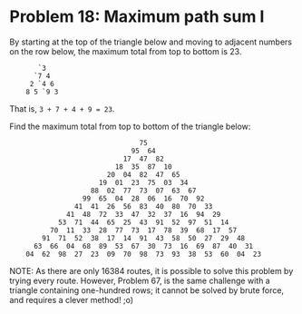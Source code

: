 # Problem 18: Maximum path sum I
By starting at the top of the triangle below and moving to adjacent numbers on the row below, the maximum total from top to bottom is 23.

```
	   `3
	  `7 4
	 2 `4 6
	8 5 `9 3
```

That is, ```3 + 7 + 4 + 9 = 23```.

Find the maximum total from top to bottom of the triangle below:

```
	                            75
	                          95  64
	                        17  47  82
	                      18  35  87  10
	                    20  04  82  47  65
	                  19  01  23  75  03  34
	                88  02  77  73  07  63  67
	              99  65  04  28  06  16  70  92
	            41  41  26  56  83  40  80  70  33
	          41  48  72  33  47  32  37  16  94  29
	        53  71  44  65  25  43  91  52  97  51  14
	      70  11  33  28  77  73  17  78  39  68  17  57
	    91  71  52  38  17  14  91  43  58  50  27  29  48
	  63  66  04  68  89  53  67  30  73  16  69  87  40  31
	04  62  98  27  23  09  70  98  73  93  38  53  60  04  23
```

NOTE: As there are only 16384 routes, it is possible to solve this problem by trying every route. However, Problem 67, is the same challenge with a triangle containing one-hundred rows; it cannot be solved by brute force, and requires a clever method! ;o)
